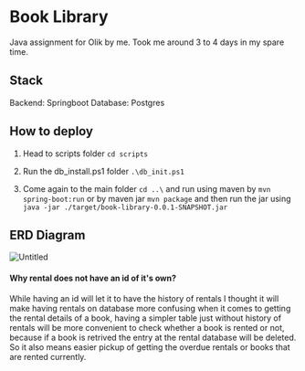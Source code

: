 # Book Library

Java assignment for Olik by me. Took me around 3 to 4 days in my spare time. 

## Stack

Backend: Springboot
Database: Postgres

## How to deploy

1. Head to scripts folder
  `cd scripts`

2. Run the db_install.ps1 folder
  `.\db_init.ps1`

3. Come again to the main folder `cd ..\` and run using maven by
  `mvn spring-boot:run` or by maven jar `mvn package` and then run the jar using `java -jar ./target/book-library-0.0.1-SNAPSHOT.jar`

## ERD Diagram

![Untitled](https://github.com/Gukkey/book-library/assets/74915094/718da408-cb7e-42c9-8083-0b3fec539ab1)

#### Why rental does not have an id of it's own?

While having an id will let it to have the history of rentals I thought it will make having rentals on database more confusing when it comes to getting the rental details of a book, having a simpler table just without history of rentals will be more convenient to check whether a book is rented or not, because if a book is retrived the entry at the rental database will be deleted. So it also means easier pickup of getting the overdue rentals or books that are rented currently. 
